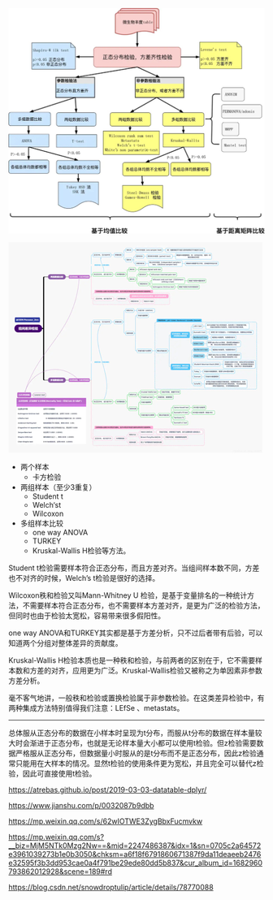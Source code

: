 
![](pics/20211203.jpg)


![](pics/2021120301.png)


+ 两个样本
   + 卡方检验
+ 两组样本（至少3重复）
  + Student t
  + Welch‘st
  + Wilcoxon
+ 多组样本比较
  + one way ANOVA
  + TURKEY
  + Kruskal-Wallis H检验等方法。

Student t检验需要样本符合正态分布，而且方差对齐。当组间样本数不同，方差也不对齐的时候，Welch’s t检验是很好的选择。

Wilcoxon秩和检验又叫Mann-Whitney U 检验，是基于变量排名的一种统计方法，不需要样本符合正态分布，也不需要样本方差对齐，是更为广泛的检验方法，但同时也由于检验太宽松，容易带来很多假阳性。

one way ANOVA和TURKEY其实都是基于方差分析，只不过后者带有后验，可以知道两个分组对整体差异的贡献度。

Kruskal-Wallis H检验本质也是一种秩和检验，与前两者的区别在于，它不需要样本数和方差的对齐，应用更为广泛。Kruskal-Wallis检验又被称之为单因素非参数方差分析。

毫不客气地讲，一般秩和检验或置换检验属于非参数检验。在这类差异检验中，有两种集成方法特别值得我们注意：LEfSe 、metastats。


----
总体服从正态分布的数据在小样本时呈现为t分布，而服从t分布的数据在样本量较大时会渐进于正态分布，也就是无论样本量大小都可以使用t检验。但z检验需要数据严格服从正态分布，但数据量小时服从的是t分布而不是正态分布，因此z检验通常只能用在大样本的情况。显然t检验的使用条件更为宽松，并且完全可以替代z检验，因此可直接使用t检验。



https://atrebas.github.io/post/2019-03-03-datatable-dplyr/



https://www.jianshu.com/p/0032087b9dbb

https://mp.weixin.qq.com/s/62wIOTWE3ZygBbxFucmvkw

https://mp.weixin.qq.com/s?__biz=MjM5NTk0Mzg2Nw==&mid=2247486387&idx=1&sn=0705c2a64572e3961039273b1e0b3050&chksm=a6f18f6791860671387f9da11deaeeb2476e32595f3b3dd953cae0a4f791be29ede80dd5b837&cur_album_id=1682960793862012928&scene=189#rd

https://blog.csdn.net/snowdroptulip/article/details/78770088

